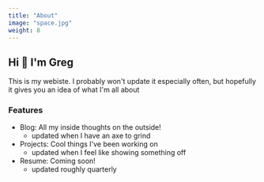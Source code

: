 ```yaml
---
title: "About"
image: "space.jpg"
weight: 8
---
```


## Hi 👋 I'm Greg

This is my webiste. I probably won't update it especially often, but hopefully it gives you an idea of what I'm all about

### Features

* Blog: All my inside thoughts on the outside! 
  * updated when I have an axe to grind
* Projects: Cool things I've been working on
  * updated when I feel like showing something off
* Resume: Coming soon!
  * updated roughly quarterly

